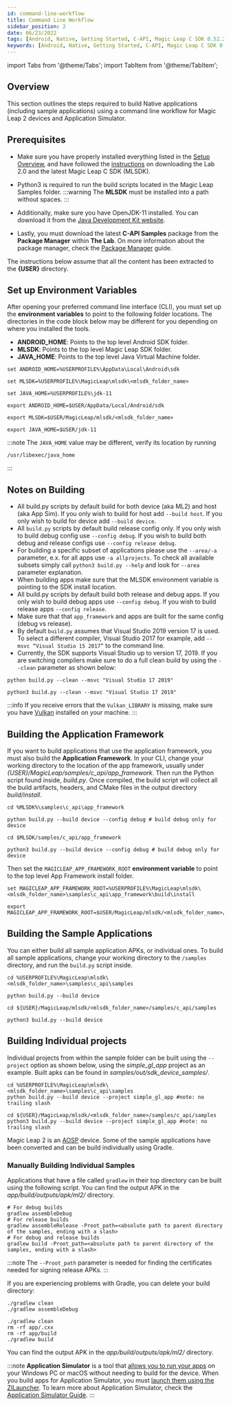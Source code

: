 ```yaml
---
id: command-line-workflow
title: Command Line Workflow
sidebar_position: 2
date: 06/23/2022
tags: [Android, Native, Getting Started, C-API, Magic Leap C SDK 0.52.2, Command Line]
keywords: [Android, Native, Getting Started, C-API, Magic Leap C SDK 0.52.2, Command Line]
---
```


import Tabs from '@theme/Tabs';
import TabItem from '@theme/TabItem';

## Overview

This section outlines the steps required to build Native applications (including sample applications) using a command line workflow for Magic Leap 2 devices and Application Simulator.

## Prerequisites

- Make sure you have properly installed everything listed in the [Setup Overview](/versioned_docs/version-1.1.0-dev2/guides/native/getting-started/native-setup-overview.md), and have followed the [instructions](/versioned_docs/version-1.1.0-dev2/guides/getting-started/install-the-tools.md) on downloading the Lab 2.0 and the latest Magic Leap C SDK (MLSDK).
- Python3 is required to run the build scripts located in the Magic Leap Samples folder.
:::warning
The **MLSDK** must be installed into a path without spaces.
:::

- Additionally, make sure you have OpenJDK-11 installed. You can download it from the [Java Development Kit website](https://jdk.java.net/java-se-ri/11).
- Lastly, you must download the latest **C-API Samples** package from the **Package Manager** within **The Lab**. On more information about the package manager, check the [Package Manager](/versioned_docs/version-1.1.0-dev2/guides/developer-tools/ml-hub/ml-hub-package-manager.md) guide.

The instructions below assume that all the content has been extracted to the **{USER}** directory.

## Set up Environment Variables

After opening your preferred command line interface (CLI), you must set up the **environment variables** to point to the following folder locations. The directories in the code block below may be different for you depending on where you installed the tools.

- **ANDROID_HOME**: Points to the top level Android SDK folder.
- **MLSDK**: Points to the top level Magic Leap SDK folder.
- **JAVA_HOME**: Points to the top level Java Virtual Machine folder.

<Tabs groupId="operating-systems">
  <TabItem value="win" label="Windows">

```shell
set ANDROID_HOME=%USERPROFILE%\AppData\Local\Android\sdk

set MLSDK=%USERPROFILE%\MagicLeap\mlsdk\<mlsdk_folder_name>

set JAVA_HOME=%USERPROFILE%\jdk-11
```

  </TabItem>
 <TabItem value="mac" label="MacOS">

```shell
export ANDROID_HOME=$USER/AppData/Local/Android/sdk

export MLSDK=$USER/MagicLeap/mlsdk/<mlsdk_folder_name>

export JAVA_HOME=$USER/jdk-11
```

:::note
The `JAVA_HOME` value may be different, verify its location by running

```shell
/usr/libexec/java_home
```

:::

 </TabItem>
</Tabs>

## Notes on Building

- All build.py scripts by default build for both device (aka ML2) and host (aka App Sim). If you only wish to build for host add `--build host`. If you only wish to build for device add `--build device`.
- All `build.py` scripts by default build release config only. If you only wish to build debug config use `--config debug`. If you wish to build both debug and release configs use `--config release debug`.
- For building a specific subset of applications please use the `--area/-a` parameter, e.x. for all apps use `-a allprojects`. To check all available subsets simply call `python3 build.py --help` and look for `--area` parameter explanation.
- When building apps make sure that the MLSDK environment variable is pointing to the SDK install location.
- All build.py scripts by default build both release and debug apps. If you only wish to build debug apps use `--config debug`. If you wish to build release apps `--config release`.
- Make sure that that `app_framework` and apps are built for the same config (debug vs release).
- By default `build.py` assumes that Visual Studio 2019 version 17 is used. To select a different compiler, Visual Studio 2017 for example, add `--msvc “Visual Studio 15 2017”` to the command line.
- Currently, the SDK supports Visual Studio up to version 17, 2019. If you are switching compilers make sure to do a full clean build by using the `--clean` parameter as shown below:

<Tabs groupId="operating-systems">
  <TabItem value="win" label="Windows">

```shell
python build.py --clean --msvc "Visual Studio 17 2019"
```

  </TabItem>
 <TabItem value="mac" label="MacOS">

```shell
python3 build.py --clean --msvc "Visual Studio 17 2019"
```

 </TabItem>
</Tabs>

:::info
If you receive errors that the `Vulkan_LIBRARY` is missing, make sure you have [Vulkan](https://www.lunarg.com/vulkan-sdk/) installed on your machine.
:::

## Building the Application Framework

If you want to build applications that use the application framework, you must also build the **Application Framework**. In your CLI, change your working directory to the location of the app framework, usually under *{USER}/MagicLeap/samples/c_api/app_framework*. Then run the Python script found inside, *build.py*. Once compiled, the build script will collect all the build artifacts, headers, and CMake files in the output directory *build/install*.

<Tabs groupId="operating-systems">
  <TabItem value="win" label="Windows">

```shell
cd %MLSDK%\samples\c_api\app_framework

python build.py --build device --config debug # build debug only for device
```

  </TabItem>
 <TabItem value="mac" label="MacOS">

```shell
cd $MLSDK/samples/c_api/app_framework

python3 build.py --build device --config debug # build debug only for device
```

 </TabItem>
</Tabs>

Then set the `MAGICLEAP_APP_FRAMEWORK_ROOT` **environment variable** to point to the top level App Framework install folder.

<Tabs groupId="operating-systems">
  <TabItem value="win" label="Windows">

```shell
set MAGICLEAP_APP_FRAMEWORK_ROOT=%USERPROFILE%\MagicLeap\mlsdk\<mlsdk_folder_name>\samples\c_api\app_framework\build\install
```

  </TabItem>
 <TabItem value="mac" label="MacOS">

```shell
export MAGICLEAP_APP_FRAMEWORK_ROOT=$USER/MagicLeap/mlsdk/<mlsdk_folder_name>/samples/c_api/app_framework/build/install
```

 </TabItem>
</Tabs>

## Building the Sample Applications

You can either build all sample application APKs, or individual ones. To build all sample applications, change your working directory to the `/samples` directory, and run the `build.py` script inside.

<Tabs groupId="operating-systems">
  <TabItem value="win" label="Windows">

```shell
cd %USERPROFILE%\MagicLeap\mlsdk\<mlsdk_folder_name>\samples\c_api\samples

python build.py --build device
```

  </TabItem>
 <TabItem value="mac" label="MacOS">

```shell
cd ${USER}/MagicLeap/mlsdk/<mlsdk_folder_name>/samples/c_api/samples

python3 build.py --build device
```

 </TabItem>
</Tabs>

## Building Individual projects

Individual projects from within the sample folder can be built using the `--project` option as shown below, using the *simple_gl_app* project as an example. Built apks can be found in *samples/out/sdk_device_samples/*.

<Tabs groupId="operating-systems">
  <TabItem value="win" label="Windows">

```shell
cd %USERPROFILE%\MagicLeap\mlsdk\<mlsdk_folder_name>\samples\c_api\samples
python build.py --build device --project simple_gl_app #note: no trailing slash
```

  </TabItem>
 <TabItem value="mac" label="MacOS">

```shell
cd ${USER}/MagicLeap/mlsdk/<mlsdk_folder_name>/samples/c_api/samples
python3 build.py --build device --project simple_gl_app #note: no trailing slash
```

 </TabItem>
</Tabs>

Magic Leap 2 is an [AOSP](https://source.android.com/) device. Some of the sample applications have been converted and can be build individually using Gradle.

### Manually Building Individual Samples

Applications that have a file called `gradlew` in their top directory can be built using the following script. You can find the output APK in the *app/build/outputs/apk/ml2/* directory.

```shell
# For debug builds
gradlew assembleDebug
# For release builds
gradlew assembleRelease -Proot_path=<absolute path to parent directory of the samples, ending with a slash>
# For debug and release builds
gradlew build -Proot_path=<absolute path to parent directory of the samples, ending with a slash>
```

:::note
The `--Proot_path` parameter is needed for finding the certificates needed for signing release APKs.
:::

If you are experiencing problems with Gradle, you can delete your build directory:

<Tabs groupId="operating-systems">
  <TabItem value="win" label="Windows">

```shell
./gradlew clean
./gradlew assembleDebug
```

  </TabItem>
 <TabItem value="mac" label="MacOS">

```shell
./gradlew clean
rm -rf app/.cxx
rm -rf app/build
./gradlew build
```

 </TabItem>
</Tabs>

You can find the output APK in the *app/build/outputs/apk/ml2/* directory.

:::note
**Application Simulator** is a tool that [allows you to run your apps](/versioned_docs/version-1.1.0-dev2/guides/developer-tools/app-sim/using-app-sim.md#overview) on your Windows PC or macOS without needing to build for the device. When you build apps for Application Simulator, you must [launch them using the ZILauncher](/versioned_docs/version-1.1.0-dev2/guides/developer-tools/app-sim/using-app-sim.md#launching-c-api-apps). To learn more about Application Simulator, check the [Application Simulator Guide](/versioned_docs/version-1.1.0-dev2/guides/developer-tools/app-sim/app-simulator.md).
:::
